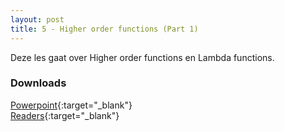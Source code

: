 ```yaml
---
layout: post
title: 5 - Higher order functions (Part 1)
---
```


Deze les gaat over Higher order functions en Lambda functions.

### Downloads
[Powerpoint](https://drive.google.com/file/d/1T35V_j-SIiPwDHiyeld9_rjuY2owYRI1/view?usp=sharing){:target="_blank"}  
[Readers](https://drive.google.com/file/d/1qJgFOnm48XrBJcpGFdG29t-Mk_m5Br4x/view?usp=sharing){:target="_blank"}
